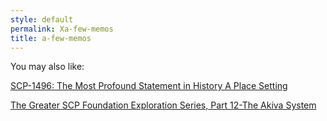 ```yaml
---
style: default
permalink: Xa-few-memos
title: a-few-memos
---
```

You may also like:

[SCP-1496: The Most Profound Statement in History A Place Setting](http://scp-wiki.net/scp-1496)

[The Greater SCP Foundation Exploration Series, Part 12-The Akiva System](http://scp-wiki.net/this-url-will-explain-akivas)
